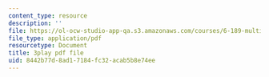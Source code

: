 ```yaml
---
content_type: resource
description: ''
file: https://ol-ocw-studio-app-qa.s3.amazonaws.com/courses/6-189-multicore-programming-primer-january-iap-2007/8442b77d8ad17184fc32acab5b8e74ee_vhIwuNJzVG4.pdf
file_type: application/pdf
resourcetype: Document
title: 3play pdf file
uid: 8442b77d-8ad1-7184-fc32-acab5b8e74ee
---
```

